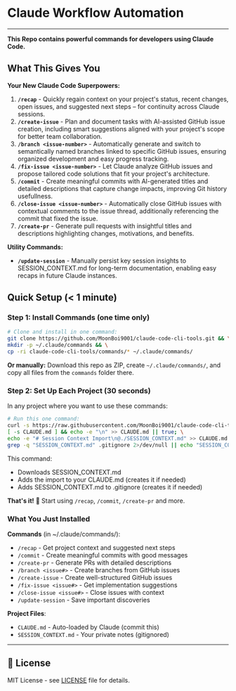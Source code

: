 # Claude Workflow Automation

---

**This Repo contains powerful commands for developers using Claude Code.**

## What This Gives You

**Your New Claude Code Superpowers:**
1. **`/recap`** - Quickly regain context on your project's status, recent changes, open issues, and suggested next steps – for continuity across Claude sessions.
2. **`/create-issue`** - Plan and document tasks with AI-assisted GitHub issue creation, including smart suggestions aligned with your project's scope for better team collaboration.
3. **`/branch <issue-number>`** - Automatically generate and switch to semantically named branches linked to specific GitHub issues, ensuring organized development and easy progress tracking.
4. **`/fix-issue <issue-number>`** - Let Claude analyze GitHub issues and propose tailored code solutions that fit your project's architecture.
5. **`/commit`** - Create meaningful commits with AI-generated titles and detailed descriptions that capture change impacts, improving Git history usefullness.
6. **`/close-issue <issue-number>`** - Automatically close GitHub issues with contextual comments to the issue thread, additionally referencing the commit that fixed the issue.
7. **`/create-pr`** - Generate pull requests with insightful titles and descriptions highlighting changes, motivations, and benefits.

**Utility Commands:**
- **`/update-session`** - Manually persist key session insights to SESSION_CONTEXT.md for long-term documentation, enabling easy recaps in future Claude instances. 

## Quick Setup (< 1 minute)

### Step 1: Install Commands (one time only)

```bash
# Clone and install in one command:
git clone https://github.com/MoonBoi9001/claude-code-cli-tools.git && \
mkdir -p ~/.claude/commands && \
cp -ri claude-code-cli-tools/commands/* ~/.claude/commands/
```

**Or manually:** Download this repo as ZIP, create `~/.claude/commands/`, and copy all files from the `commands` folder there.

### Step 2: Set Up Each Project (30 seconds)

In any project where you want to use these commands:

```bash
# Run this one command:
curl -s https://raw.githubusercontent.com/MoonBoi9001/claude-code-cli-tools/main/SESSION_CONTEXT.md -o SESSION_CONTEXT.md && \
[ -s CLAUDE.md ] && echo -e "\n" >> CLAUDE.md || true; \
echo -e "# Session Context Import\n@./SESSION_CONTEXT.md" >> CLAUDE.md && \
grep -q "SESSION_CONTEXT.md" .gitignore 2>/dev/null || echo "SESSION_CONTEXT.md" >> .gitignore
```

This command:
- Downloads SESSION_CONTEXT.md 
- Adds the import to your CLAUDE.md (creates it if needed)
- Adds SESSION_CONTEXT.md to .gitignore (creates it if needed)

**That's it!** 🎉 Start using `/recap`, `/commit`, `/create-pr` and more.

### What You Just Installed

**Commands** (in ~/.claude/commands/):
- `/recap` - Get project context and suggested next steps
- `/commit` - Create meaningful commits with good messages
- `/create-pr` - Generate PRs with detailed descriptions
- `/branch <issue#>` - Create branches from GitHub issues
- `/create-issue` - Create well-structured GitHub issues
- `/fix-issue <issue#>` - Get implementation suggestions
- `/close-issue <issue#>` - Close issues with context
- `/update-session` - Save important discoveries

**Project Files**:
- `CLAUDE.md` - Auto-loaded by Claude (commit this)
- `SESSION_CONTEXT.md` - Your private notes (gitignored)

---

## 📄 License

MIT License - see [LICENSE](LICENSE) file for details.

